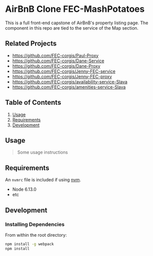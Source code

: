 # AirBnB Clone FEC-MashPotatoes
This is a full front-end capstone of AirBnB's property listing page. The component in this repo are tied to the service of the Map section. 


## Related Projects

  - https://github.com/FEC-corgis/Paul-Proxy
  - https://github.com/FEC-corgis/Dane-Service
  - https://github.com/FEC-corgis/Dane-Proxy
  - https://github.com/FEC-corgis/Jenny-FEC-service
  - https://github.com/FEC-corgis/Jenny-FEC-proxy
  - https://github.com/FEC-corgis/availability-service-Slava
  - https://github.com/FEC-corgis/amenities-service-Slava


## Table of Contents

1. [Usage](#Usage)
1. [Requirements](#requirements)
1. [Development](#development)

## Usage

> Some usage instructions

## Requirements

An `nvmrc` file is included if using [nvm](https://github.com/creationix/nvm).

- Node 6.13.0
- etc

## Development

### Installing Dependencies

From within the root directory:

```sh
npm install -g webpack
npm install
```

